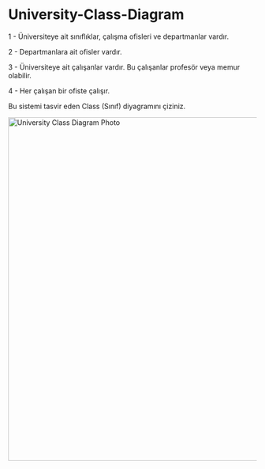 # University-Class-Diagram

1 - Üniversiteye ait sınıflıklar, çalışma ofisleri ve departmanlar vardır.

2 - Departmanlara ait ofisler vardır.

3 - Üniversiteye ait çalışanlar vardır. Bu çalışanlar profesör veya memur olabilir.

4 - Her çalışan bir ofiste çalışır.

Bu sistemi tasvir eden Class (Sınıf) diyagramını çiziniz.

<img width="695" alt="University Class Diagram Photo" src="https://github.com/user-attachments/assets/f03bcfac-653c-444e-b3f1-cf0fff837807">
